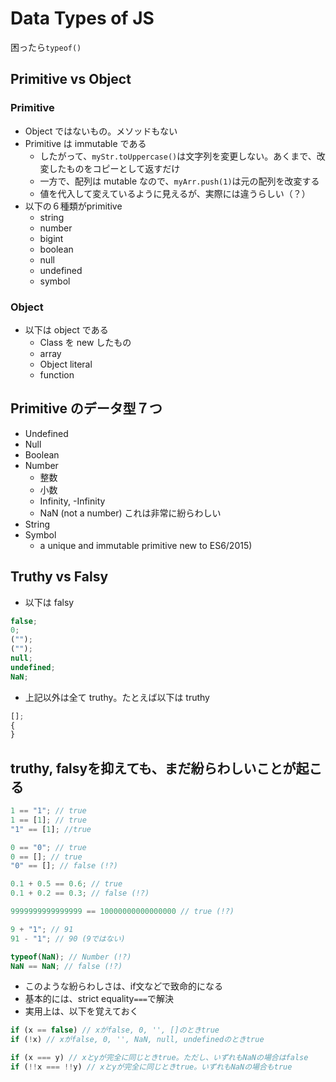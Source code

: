 # Data Types of JS

困ったら`typeof()`


## Primitive vs Object

### Primitive

- Object ではないもの。メソッドもない
- Primitive は immutable である
  - したがって、`myStr.toUppercase()`は文字列を変更しない。あくまで、改変したものをコピーとして返すだけ
  - 一方で、配列は mutable なので、`myArr.push(1)`は元の配列を改変する
  - 値を代入して変えているように見えるが、実際には違うらしい（？）
- 以下の６種類がprimitive
  - string
  - number
  - bigint
  - boolean
  - null
  - undefined
  - symbol

### Object

- 以下は object である
  - Class を new したもの
  - array
  - Object literal
  - function

## Primitive のデータ型７つ

- Undefined
- Null
- Boolean
- Number
  - 整数
  - 小数
  - Infinity, -Infinity
  - NaN (not a number) これは非常に紛らわしい
- String
- Symbol
  - a unique and immutable primitive new to ES6/2015)

## Truthy vs Falsy

- 以下は falsy

```js
false;
0;
("");
("");
null;
undefined;
NaN;
```

- 上記以外は全て truthy。たとえば以下は truthy

```js
[];
{
}
```

## truthy, falsyを抑えても、まだ紛らわしいことが起こる

```js
1 == "1"; // true
1 == [1]; // true
"1" == [1]; //true

0 == "0"; // true
0 == []; // true
"0" == []; // false (!?)

0.1 + 0.5 == 0.6; // true
0.1 + 0.2 == 0.3; // false (!?)

9999999999999999 == 10000000000000000 // true (!?)

9 + "1"; // 91
91 - "1"; // 90 (9ではない)

typeof(NaN); // Number (!?)
NaN == NaN; // false (!?)
```

- このような紛らわしさは、if文などで致命的になる
- 基本的には、strict equality`===`で解決
- 実用上は、以下を覚えておく

```js
if (x == false) // xがfalse, 0, '', []のときtrue
if (!x) // xがfalse, 0, '', NaN, null, undefinedのときtrue

if (x === y) // xとyが完全に同じときtrue。ただし、いずれもNaNの場合はfalse
if (!!x === !!y) // xとyが完全に同じときtrue。いずれもNaNの場合もtrue
```

